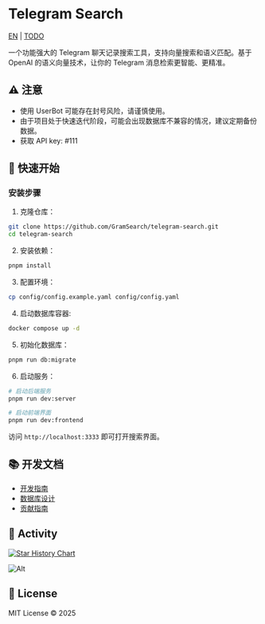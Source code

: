 # Telegram Search

[EN](./README_EN.md) | [TODO](https://github.com/GramSearch/telegram-search/issues/23)

一个功能强大的 Telegram 聊天记录搜索工具，支持向量搜索和语义匹配。基于 OpenAI 的语义向量技术，让你的 Telegram 消息检索更智能、更精准。

## ⚠️ **注意**

- 使用 UserBot 可能存在封号风险，请谨慎使用。
- 由于项目处于快速迭代阶段，可能会出现数据库不兼容的情况，建议定期备份数据。
- 获取 API key: #111

## 🚀 快速开始

### 安装步骤

1. 克隆仓库：

```bash
git clone https://github.com/GramSearch/telegram-search.git
cd telegram-search
```

2. 安装依赖：

```bash
pnpm install
```

3. 配置环境：

```bash
cp config/config.example.yaml config/config.yaml
```

4. 启动数据库容器:

```bash
docker compose up -d
```

5. 初始化数据库：

```bash
pnpm run db:migrate
```

6. 启动服务：

```bash
# 启动后端服务
pnpm run dev:server

# 启动前端界面
pnpm run dev:frontend
```

访问 `http://localhost:3333` 即可打开搜索界面。

## 📚 开发文档

- [开发指南](docs/development-guide.md)
- [数据库设计](docs/database-design.md)
- [贡献指南](CONTRIBUTING.md)

## 🚀 Activity

[![Star History Chart](https://api.star-history.com/svg?repos=luoling8192/telegram-search&type=Date)](https://star-history.com/#luoling8192/telegram-search&Date)

![Alt](https://repobeats.axiom.co/api/embed/c0fe5f057a33ce830a632c6ae421433f50e9083f.svg "Repobeats analytics image")

## 📝 License

MIT License © 2025
